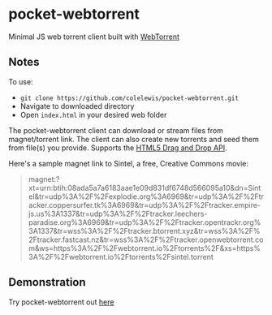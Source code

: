 # pocket-webtorrent

Minimal JS web torrent client built with [WebTorrent](webtorrent.io)

## Notes
To use:
* `git clone https://github.com/colelewis/pocket-webtorrent.git`
* Navigate to downloaded directory
* Open `index.html` in your desired web folder

The pocket-webtorrent client can download or stream files from magnet/torrent link. The client can also create new torrents and seed them from file(s) you provide. Supports the [HTML5 Drag and Drop API](https://developer.mozilla.org/en-US/docs/Web/API/HTML_Drag_and_Drop_API).

Here's a sample magnet link to Sintel, a free, Creative Commons movie:

> magnet:?xt=urn:btih:08ada5a7a6183aae1e09d831df6748d566095a10&dn=Sintel&tr=udp%3A%2F%2Fexplodie.org%3A6969&tr=udp%3A%2F%2Ftracker.coppersurfer.tk%3A6969&tr=udp%3A%2F%2Ftracker.empire-js.us%3A1337&tr=udp%3A%2F%2Ftracker.leechers-paradise.org%3A6969&tr=udp%3A%2F%2Ftracker.opentrackr.org%3A1337&tr=wss%3A%2F%2Ftracker.btorrent.xyz&tr=wss%3A%2F%2Ftracker.fastcast.nz&tr=wss%3A%2F%2Ftracker.openwebtorrent.com&ws=https%3A%2F%2Fwebtorrent.io%2Ftorrents%2F&xs=https%3A%2F%2Fwebtorrent.io%2Ftorrents%2Fsintel.torrent

## Demonstration

Try pocket-webtorrent out [here](https://menthol.cloud/pocket-webtorrent)
